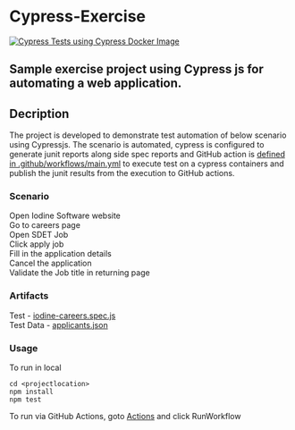 
# Cypress-Exercise 
[![Cypress Tests using Cypress Docker Image](https://github.com/uvarajkrishna/Cypress-Exercise/actions/workflows/main.yml/badge.svg)](https://github.com/uvarajkrishna/Cypress-Exercise/actions/workflows/main.yml)

## Sample exercise project using Cypress js for automating a web application.

## Decription
The project is developed to demonstrate test automation of below scenario using Cypressjs. The scenario is automated, cypress is configured to generate junit reports along side spec reports and GitHub action is [defined in .github/workflows/main.yml](.github/workflows/main.yml) to execute test on a cypress containers and publish the junit results from the execution to GitHub actions. 

### Scenario

Open Iodine Software website  
Go to careers page  
Open SDET Job  
Click apply job  
Fill in the application details  
Cancel the application  
Validate the Job title in returning page  

### Artifacts

Test - [iodine-careers.spec.js](cypress/integration/iodine-careers.spec.js)  
Test Data - [applicants.json](cypress/fixtures/applicants.json)

### Usage

To run in local
```
cd <projectlocation>
npm install  
npm test
```
To run via GitHub Actions, goto [Actions](https://github.com/uvarajkrishna/Cypress-Exercise/actions/workflows/main.yml) and click RunWorkflow

